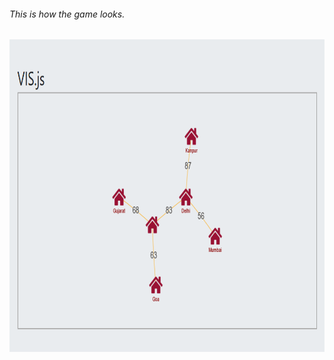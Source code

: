 ###### This is how the game looks.
<img src="demoFile.PNG" alt="Trulli" width="700" height="500"><br><br><br>

